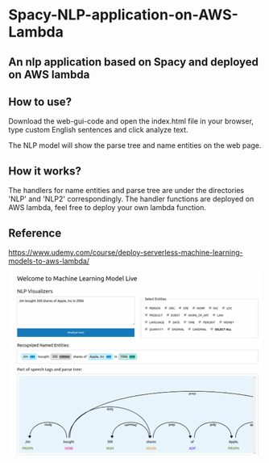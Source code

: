 # Spacy-NLP-application-on-AWS-Lambda

## An nlp application based on Spacy and deployed on AWS lambda


## How to use?

Download the web-gui-code and open the index.html file in your browser, type custom English sentences and click analyze text.

The NLP model will show the parse tree and name entities on the web page.

## How it works?

The handlers for name entities and parse tree are under the directories 'NLP' and 'NLP2' correspondingly. The handler functions are deployed on AWS lambda,
feel free to deploy your own lambda function.

## Reference
https://www.udemy.com/course/deploy-serverless-machine-learning-models-to-aws-lambda/


![](imgs/NLP)
